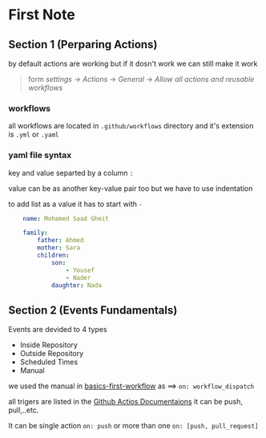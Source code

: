 # First Note

## Section 1 (Perparing Actions)

by default actions are working but if it dosn't work we can still make it work

> form _settings_ -> _Actions_ -> _General_ -> _Allow all actions and reusable workflows_

### workflows

all workflows are located in `.github/workflows` directory and it's extension is `.yml` or `.yaml`

### yaml file syntax

key and value separted by a column `:`

value can be as another key-value pair too but we have to use indentation

to add list as a value it has to start with `-`

```yml
    name: Mohamed Saad Gheit

    family: 
        father: Ahmed
        mother: Sara
        children:
            son: 
                - Yousef
                - Nader
            daughter: Nada
```

## Section 2 (Events Fundamentals)

Events are devided to 4 types

- Inside Repository
- Outside Repository
- Scheduled Times
- Manual
  
we used the manual in [basics-first-workflow](../.github/workflows/01-basics-first-workflow.yml) as ==> `on: workflow_dispatch`

all trigers are listed in the [Github Actios Documentaions](https://docs.github.com/en/actions/writing-workflows/choosing-when-your-workflow-runs/events-that-trigger-workflows) it can be push, pull,..etc.

It can be single action `on: push` or more than one `on: [push, pull_request]`
